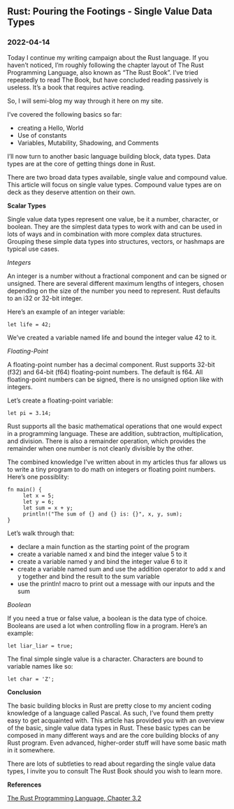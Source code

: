 ## Rust: Pouring the Footings - Single Value Data Types

### 2022-04-14

Today I continue my writing campaign about the Rust language. If you haven’t noticed, I’m roughly following the chapter layout of The Rust Programming Language, also known as “The Rust Book”. I’ve tried repeatedly to read The Book, but have concluded reading passively is useless. It’s a book that requires active reading.

So, I will semi-blog my way through it here on my site.

I’ve covered the following basics so far:

- creating a Hello, World
- Use of constants
- Variables, Mutability, Shadowing, and Comments

I’ll now turn to another basic language building block, data types. Data types are at the core of getting things done in Rust.

There are two broad data types available, single value and compound value. This article will focus on single value types. Compound value types are on deck as they deserve attention on their own.

**Scalar Types**

Single value data types represent one value, be it a number, character, or boolean. They are the simplest data types to work with and can be used in lots of ways and in combination with more complex data structures. Grouping these simple data types into structures, vectors, or hashmaps are typical use cases.

_Integers_

An integer is a number without a fractional component and can be signed or unsigned. There are several different maximum lengths of integers, chosen depending on the size of the number you need to represent. Rust defaults to an i32 or 32-bit integer.

Here’s an example of an integer variable:

```
let life = 42;
```

We’ve created a variable named life and bound the integer value 42 to it.

_Floating-Point_

A floating-point number has a decimal component. Rust supports 32-bit (f32) and 64-bit (f64) floating-point numbers. The default is f64. All floating-point numbers can be signed, there is no unsigned option like with integers.

Let’s create a floating-point variable:

```
let pi = 3.14;
```

Rust supports all the basic mathematical operations that one would expect in a programming language. These are addition, subtraction, multiplication, and division. There is also a remainder operation, which provides the remainder when one number is not cleanly divisible by the other.

The combined knowledge I’ve written about in my articles thus far allows us to write a tiny program to do math on integers or floating point numbers. Here’s one possiblity:

```
fn main() {
     let x = 5;
     let y = 6;
     let sum = x + y;
     println!("The sum of {} and {} is: {}", x, y, sum);
}
```

Let’s walk through that:

- declare a main function as the starting point of the program
- create a variable named x and bind the integer value 5 to it
- create a variable named y and bind the integer value 6 to it
- create a variable named sum and use the addition operator to add x and y together and bind the result to the sum variable
- use the println! macro to print out a message with our inputs and the sum

_Boolean_

If you need a true or false value, a boolean is the data type of choice. Booleans are used a lot when controlling flow in a program. Here’s an example:

```
let liar_liar = true;
```

The final simple single value is a character. Characters are bound to variable names like so:

```
let char = 'Z';
```

**Conclusion**

The basic building blocks in Rust are pretty close to my ancient coding knowledge of a language called Pascal. As such, I’ve found them pretty easy to get acquainted with. This article has provided you with an overview of the basic, single value data types in Rust. These basic types can be composed in many different ways and are the core building blocks of any Rust program. Even advanced, higher-order stuff will have some basic math in it somewhere.

There are lots of subtleties to read about regarding the single value data types, I invite you to consult The Rust Book should you wish to learn more.

**References**

[The Rust Programming Language, Chapter 3.2](https://doc.rust-lang.org/book/ch03-02-data-types.html)
